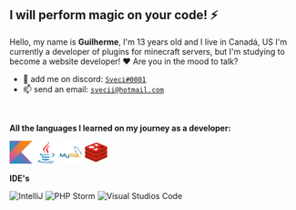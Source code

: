 ## I will perform magic on your code! :zap:

Hello, my name is **Guilherme**, I'm 13 years old and I live in Canadá, US I'm currently a developer of plugins for minecraft servers, but I'm studying to become a website developer! :heart:
Are you in the mood to talk?
- :speech_balloon: add me on discord: [`Sveci#0001`](https://discord.com/users/737282221232095324)
- :mailbox: send an email: [`svecii@hotmail.com`](maito:svecii@hotmail.com)

<br>

**All the languages ​​I learned on my journey as a developer:**

<p align="left">
  <img src="https://raw.githubusercontent.com/devicons/devicon/master/icons/kotlin/kotlin-original.svg" width="40" height="40" />
  <img src="https://raw.githubusercontent.com/devicons/devicon/master/icons/java/java-original.svg" alt="java" width="40" height="40" />
  <img src="https://raw.githubusercontent.com/devicons/devicon/master/icons/mysql/mysql-original-wordmark.svg" width="40" height="40" />
  <img src="https://raw.githubusercontent.com/devicons/devicon/master/icons/redis/redis-original.svg" width="40" height="40" />

**IDE's**

  ![IntelliJ](https://img.shields.io/badge/IntelliJ-000000?style=for-the-badge&logo=intellij-idea&logoColor=blue)
  ![PHP Storm](https://img.shields.io/badge/PHP%20Storm-000000?style=for-the-badge&logo=phpstorm&logoColor=white)
  ![Visual Studios Code](https://img.shields.io/badge/Visual%20Studio%20Code-000000?style=for-the-badge&logo=visual%20studio%20code&logoColor=blue)

